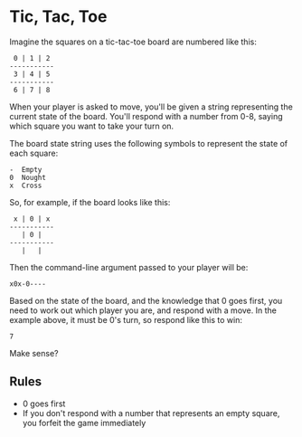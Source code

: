 # Tic, Tac, Toe

Imagine the squares on a tic-tac-toe board are numbered like this:

     0 | 1 | 2
    -----------
     3 | 4 | 5
    -----------
     6 | 7 | 8


When your player is asked to move, you'll be given a string representing the current state of the board. You'll respond with a number from 0-8, saying which square you want to take your turn on.

The board state string uses the following symbols to represent the state of each square:
  
    -  Empty
    0  Nought
    x  Cross

So, for example, if the board looks like this:

     x | 0 | x
    -----------
       | 0 |  
    -----------
       |   |  

Then the command-line argument passed to your player will be:

    x0x-0----

Based on the state of the board, and the knowledge that 0 goes first, you need to work out which player you are, and respond with a move. In the example above, it must be 0's turn, so respond like this to win:

    7

Make sense?

## Rules

* 0 goes first
* If you don't respond with a number that represents an empty square, you forfeit the game immediately